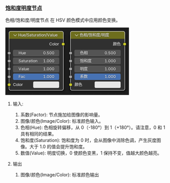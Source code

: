 
### [饱和度明度节点](https://docs.blender.org/manual/zh-hans/dev/render/shader_nodes/color/hue_saturation.html)

色相/饱和度/明度节点 在 HSV 颜色模式中应用颜色变换。

![饱和度明度节点](颜色/饱和度明度节点.png)


1. 输入:
    1. 系数(Factor): 节点施加给图像的影响量。
    2. 图像/颜色(Image/Color): 标准颜色输入。
    3. 色相(Hue): 色相旋转偏移，从 0（-180°）到 1（+180°）。请注意，0 和 1 具有相同的结果。
    4. 饱和度(Saturation): 饱和度为 0 时，会从图像中消除色调，产生灰度图像。大于 1.0 的值会提升饱和度。
    5. 数值(Value): 明度切换，0 使颜色变黑，1 保持不变，值越大颜色越亮。

2. 输出
    1. 图像/颜色(Image/Color): 标准颜色输出








